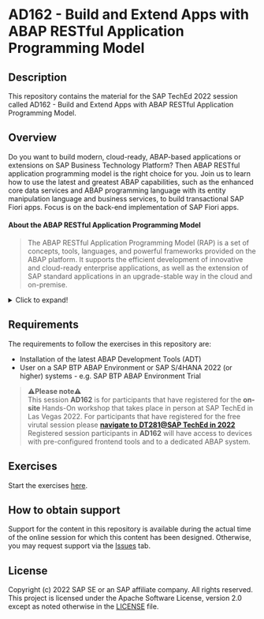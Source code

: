 # AD162 - Build and Extend Apps with ABAP RESTful Application Programming Model

## Description

This repository contains the material for the SAP TechEd 2022 session called AD162 - Build and Extend Apps with ABAP RESTful Application Programming Model.  

## Overview

Do you want to build modern, cloud-ready, ABAP-based applications or extensions on SAP Business Technology Platform? Then ABAP RESTful application programming model is the right choice for you. Join us to learn how to use the latest and greatest ABAP capabilities, such as the enhanced core data services and ABAP programming language with its entity manipulation language and business services, to build transactional SAP Fiori apps. Focus is on the back-end implementation of SAP Fiori apps.

#### About the ABAP RESTful Application Programming Model
  > The ABAP RESTful Application Programming Model (RAP) is a set of concepts, tools, languages, and powerful frameworks provided on the ABAP platform. It supports the efficient development of innovative and cloud-ready enterprise applications, as well as the extension of SAP standard applications in an upgrade-stable way in the cloud and on-premise.

<details>
<summary>Click to expand!</summary>

> RAP is an enabler for improving the user experience and innovating business processes in ABAP-based SAP solutions by leveraging SAP Fiori, SAP HANA, and the cloud. 
> It is a long-term strategic solution for ABAP development on SAP’s flagship product SAP S/4HANA, in the cloud and on-premise (as of release 1909), as well as on the SAP BTP ABAP Environment.

>
> The illustration below shows the high-level end-to-end development stack when working with RAP.  
> 
> ![RAP Big Picture](images/rap_bigpicture.png)
> 
> **Read more**: [Modern ABAP Development with the ABAP RESTful Application Programming Model (RAP)](https://community.sap.com/topics/abap/rap)

</details>

## Requirements

The requirements to follow the exercises in this repository are:
- Installation of the latest ABAP Development Tools (ADT) 
- User on a SAP BTP ABAP Environment or SAP S/4HANA 2022 (or higher) systems - e.g. SAP BTP ABAP Environment Trial

> ⚠**Please note**⚠   
> This session **AD162** is for participants that have registered for the **on-site** Hands-On workshop that takes place in person
> at SAP TechEd in Las Vegas 2022.
> For participants that have registered for the free virutal session please [**navigate to DT281@SAP TechEd in 2022**](https://github.com/SAP-samples/teched2022-DT281/blob/main/README.md) 
> Registered session participants in **AD162** will have access to devices with pre-configured frontend tools and to a dedicated ABAP system.  

## Exercises

Start the exercises [here](https://github.com/SAP-samples/abap-platform-rap-workshops/tree/main/rap1xx/rap100#exercises).


## How to obtain support

Support for the content in this repository is available during the actual time of the online session for which this content has been designed. Otherwise, you may request support via the [Issues](../../issues) tab.

## License
Copyright (c) 2022 SAP SE or an SAP affiliate company. All rights reserved. This project is licensed under the Apache Software License, version 2.0 except as noted otherwise in the [LICENSE](LICENSES/Apache-2.0.txt) file.
